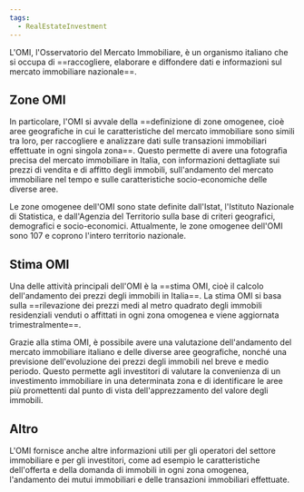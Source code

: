```yaml
---
tags:
  - RealEstateInvestment
---
```

L'OMI, l'Osservatorio del Mercato Immobiliare, è un organismo italiano che si occupa di ==raccogliere, elaborare e diffondere dati e informazioni sul mercato immobiliare nazionale==.

## Zone OMI

In particolare, l'OMI si avvale della ==definizione di zone omogenee, cioè aree geografiche in cui le caratteristiche del mercato immobiliare sono simili tra loro, per raccogliere e analizzare dati sulle transazioni immobiliari effettuate in ogni singola zona==.
Questo permette di avere una fotografia precisa del mercato immobiliare in Italia, con informazioni dettagliate sui prezzi di vendita e di affitto degli immobili, sull'andamento del mercato immobiliare nel tempo e sulle caratteristiche socio-economiche delle diverse aree.

Le zone omogenee dell'OMI sono state definite dall'Istat, l'Istituto Nazionale di Statistica, e dall'Agenzia del Territorio sulla base di criteri geografici, demografici e socio-economici. Attualmente, le zone omogenee dell'OMI sono 107 e coprono l'intero territorio nazionale.

## Stima OMI

Una delle attività principali dell'OMI è la ==stima OMI, cioè il calcolo dell'andamento dei prezzi degli immobili in Italia==. La stima OMI si basa sulla ==rilevazione dei prezzi medi al metro quadrato degli immobili residenziali venduti o affittati in ogni zona omogenea e viene aggiornata trimestralmente==.

Grazie alla stima OMI, è possibile avere una valutazione dell'andamento del mercato immobiliare italiano e delle diverse aree geografiche, nonché una previsione dell'evoluzione dei prezzi degli immobili nel breve e medio periodo. Questo permette agli investitori di valutare la convenienza di un investimento immobiliare in una determinata zona e di identificare le aree più promettenti dal punto di vista dell'apprezzamento del valore degli immobili.

## Altro

L'OMI fornisce anche altre informazioni utili per gli operatori del settore immobiliare e per gli investitori, come ad esempio le caratteristiche dell'offerta e della domanda di immobili in ogni zona omogenea, l'andamento dei mutui immobiliari e delle transazioni immobiliari effettuate.